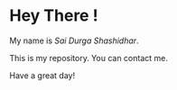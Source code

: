 # Hey There !

My name is _Sai Durga Shashidhar_.

This is my repository. You can contact me.

Have a great day!
